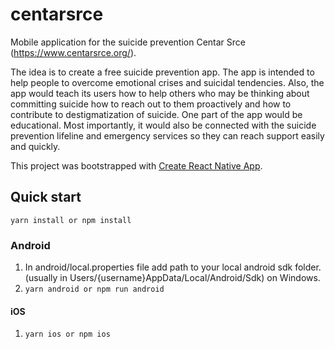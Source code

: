 # centarsrce

Mobile application for the suicide prevention Centar Srce (https://www.centarsrce.org/).

The idea is to create a free suicide prevention app. The app is intended to help people to overcome emotional crises and suicidal tendencies. Also, the app would teach its users how to help others who may be thinking about committing suicide how to reach out to them proactively and how to contribute to destigmatization of suicide. One part of the app would be educational. Most importantly, it would also be connected with the suicide prevention lifeline and emergency services so they can reach support easily and quickly.

This project was bootstrapped with [Create React Native App](https://github.com/react-community/create-react-native-app).

## Quick start
`yarn install or npm install`

### Android
1. In android/local.properties file add path to your local android sdk folder. (usually in Users/{username}AppData/Local/Android/Sdk) on Windows.
2. `yarn android or npm run android`

#### iOS
1. `yarn ios or npm ios`
